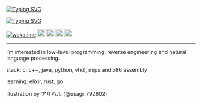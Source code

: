 <!--
<p float="left">
  <img src="https://github.com/user-attachments/assets/274d7362-e922-4891-ab0f-88b74572d0cd" width="300" align="left">
</p>
--->

[![Typing SVG](https://readme-typing-svg.demolab.com?font=Fira+Code&pause=1000&color=AF38F7&center=true&repeat=false&width=435&lines=neonzada)](https://git.io/typing-svg)

[![Typing SVG](https://readme-typing-svg.demolab.com?font=Fira+Code&pause=1000&color=AF38F7&center=true&width=435&lines=low+level+programming;natural+language+processing;researcher%2C+student%2C+learner)](https://git.io/typing-svg)

[![wakatime](https://wakatime.com/badge/user/505eac5d-145c-400e-9f68-7d22aaab0e2d.svg)](https://wakatime.com/@505eac5d-145c-400e-9f68-7d22aaab0e2d)
[<img height="20" src="https://img.shields.io/badge/linkedin-blue.svg?&style=for-the-badge&logo=linkedin&logoColor=white" />][linkedin]
[<img height="20" src="https://img.shields.io/badge/discord-darkblue?style=for-the-badge&logo=discord&logoColor=white"/>][discord]
[<img height="20" src="https://img.shields.io/badge/my_website-purple?style=for-the-badge&logo=neocities&logoColor=white"/>][website]
[<img height="20" src="https://img.shields.io/badge/X-black?&style=for-the-badge&logo=x&logoColor=white" />][twitter]

---
i’m interested in low-level programming, reverse engineering and natural language processing.

stack: c, c++, java, python, vhdl, mips and x86 assembly

learning: elixir, rust, go

illustration by アサハル (@usagi_792602)

[twitter]: https://twitter.com/neonzada
[linkedin]: https://www.linkedin.com/in/allan-duarte-ehlert-ab104220b
[website]: https://neonzada.neocities.org
[discord]: https://discord.com/users/159418755842048001

<!---
ZazaDev/ZazaDev is a ✨ special ✨ repository because its `README.md` (this file) appears on your GitHub profile.
You can click the Preview link to take a look at your changes.
--->
